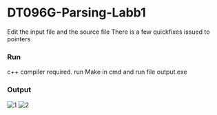 # DT096G-Parsing-Labb1

Edit the input file and the source file
There is a few quickfixes issued to pointers
### Run
c++ compiler required.
run Make in cmd 
and run file output.exe
### Output
![1](https://user-images.githubusercontent.com/43444902/53498230-3930ea80-3aa6-11e9-8b25-2a6b9c3daa0f.PNG)
![2](https://user-images.githubusercontent.com/43444902/53498235-3afaae00-3aa6-11e9-9941-c03260cb8589.PNG)
